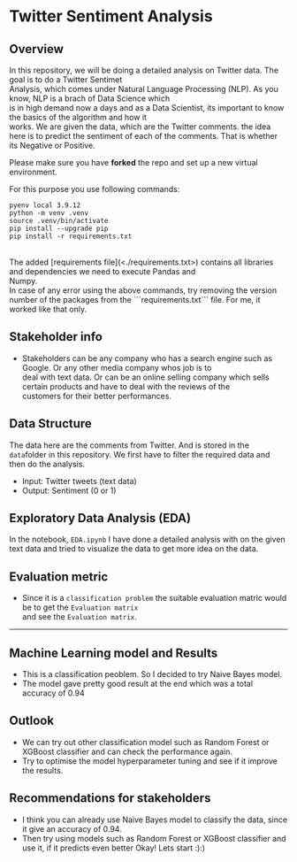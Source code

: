 # Twitter Sentiment Analysis

## Overview
In this repository, we will be doing a detailed analysis on Twitter data. The goal is to do a Twitter Sentimet<br> Analysis, which comes under Natural Language Processing (NLP). As you know, NLP is a brach of Data Science which<br> is in high demand now a days and as a Data Scientist, its important to know the basics of the algorithm and how it<br> works. We are given the data, which are the Twitter comments. the idea here is to predict the sentiment of each of the comments. That is whether its Negative or Positive.

Please make sure you have **forked** the repo and set up a new virtual environment.<br>

For this purpose you use following commands:

```
pyenv local 3.9.12
python -m venv .venv
source .venv/bin/activate
pip install --upgrade pip
pip install -r requirements.txt
```
<br>
The added [requirements file](<./requirements.txt>) contains all libraries and dependencies we need to execute Pandas and <br>Numpy.
<br>
In case of any error using the above commands, try removing the version number of the packages from the ```requirements.txt``` file. For me, it worked like that only.
<br>

## Stakeholder info
- Stakeholders can be any company who has a search engine such as Google. Or any other media company whos job is to<br> deal with text data. Or can be an online selling company which sells certain products and have to deal with the reviews of the<br> customers for their better performances.

## Data Structure
The data here are the comments from Twitter. And is stored in the ```data```folder in this repository. We first have to filter the required data and then do the analysis.
- Input: Twitter tweets (text data)
- Output: Sentiment (0 or 1)

## Exploratory Data Analysis (EDA)
In the notebook, `EDA.ipynb` I have done a detailed analysis with on the given text data and tried to visualize the data to get more idea on the data. 

## Evaluation metric
- Since it is a `classification problem` the suitable evaluation matric would be to get the `Evaluation matrix`<br> 
and see the `Evaluation matrix`. <br>
---------------------------------------------

## Machine Learning model and Results
- This is a classification peoblem. So I decided to try Naive Bayes model.
- The model gave pretty good result at the end which was a total accuracy of 0.94

## Outlook
- We can try out other classification model such as Random Forest or XGBoost classifier and can check the performance again.
- Try to optimise the model hyperparameter tuning and see if it improve the results.
## Recommendations for stakeholders
- I think you can already use Naive Bayes model to classify the data, since it give an accuracy of 0.94.
- Then try using models such as Random Forest or XGBoost classifier and use it, if it predicts even better
Okay! Lets start :):)

